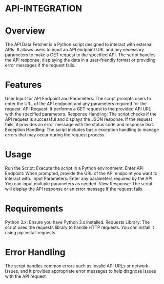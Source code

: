 # API-INTEGRATION

# Overview
The API Data Fetcher is a Python script designed to interact with external APIs. It allows users to input an API endpoint URL and any necessary parameters to make a GET request to the specified API. The script handles the API response, displaying the data in a user-friendly format or providing error messages if the request fails.

# Features
User Input for API Endpoint and Parameters: The script prompts users to enter the URL of the API endpoint and any parameters required for the request.
 API Request: It performs a GET request to the provided API URL with the specified parameters.
Response Handling: The script checks if the API request is successful and displays the JSON response. If the request fails, it provides an error message with the status code and response text.
Exception Handling: The script includes basic exception handling to manage errors that may occur during the request process.
# Usage
Run the Script: Execute the script in a Python environment.
Enter API Endpoint: When prompted, provide the URL of the API endpoint you want to interact with.
Input Parameters: Enter any parameters required by the API. You can input multiple parameters as needed.
View Response: The script will display the API response or an error message if the request fails.
# Requirements
Python 3.x: Ensure you have Python 3.x installed.
 Requests Library: The script uses the requests library to handle HTTP requests. You can install it using pip install requests.
# Error Handling
The script handles common errors such as invalid API URLs or network issues, and it provides appropriate error messages to help diagnose issues with the API request.
